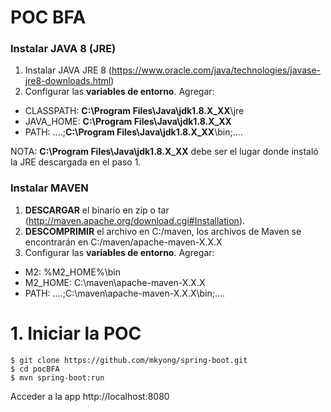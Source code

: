 # POC BFA

### Instalar JAVA 8 (JRE)

1. Instalar JAVA JRE 8 (https://www.oracle.com/java/technologies/javase-jre8-downloads.html)
2. Configurar las __variables de entorno__. Agregar:

* CLASSPATH: __C:\Program Files\Java\jdk1.8.X_XX__\jre
* JAVA_HOME: __C:\Program Files\Java\jdk1.8.X_XX__
* PATH: ....;__C:\Program Files\Java\jdk1.8.X_XX__\bin;....

NOTA: __C:\Program Files\Java\jdk1.8.X_XX__ debe ser el lugar donde instaló la JRE descargada en el paso 1.

### Instalar MAVEN

1. __DESCARGAR__ el binario en zip o tar (http://maven.apache.org/download.cgi#Installation).
2. __DESCOMPRIMIR__ el archivo en C:/maven, los archivos de Maven se encontrarán en C:/maven/apache-maven-X.X.X
3. Configurar las __variables de entorno__. Agregar:

* M2: %M2_HOME%\bin
* M2_HOME: C:\maven\apache-maven-X.X.X
* PATH: ....;C:\maven\apache-maven-X.X.X\bin;....


# 1. Iniciar la POC
```
$ git clone https://github.com/mkyong/spring-boot.git
$ cd pocBFA
$ mvn spring-boot:run
```

Acceder a la app http://localhost:8080
